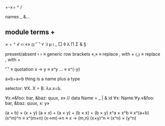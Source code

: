 
+-×÷
^
/

names
_
&...

module terms
  +
  -
  ×
  ÷
  ^
  √
  ‹›
  «»
  ⦇⦈
  ⌜⌝
  ∀
  ∃
  μ
  ı
  _
  □
  ◊
  λ
  Π
  Σ
  &
§

present/absent
‹ › ≡ generic row brackets
«,» ≡ replace , with ×
⦇,⦈ ≡ replace , with +

⌜⌝  ≡ quotation
x → y ≡ x^y
...   ≡ x^(-y)

a×b÷a=b
thing is a name plus a type

selector: ∀X. X ÷ B.
λx.x÷b.


∀x.«&foo: bar, &baz: quux, x»
// data Name = _ | & id
∀x: Name.∀y.«&foo: bar, &baz: quux, x: y»


(a + b) × (x + y)
(a × x) + (a × y) + (b × x) + (b × y)
x^a × x^b ≡ x^(a+b)
(x^m)^n ≡ x^(m×n)
(x→m)→n ≡ x → (m,n)
(x×y)^n ≡ (x^n) × (y^n)
